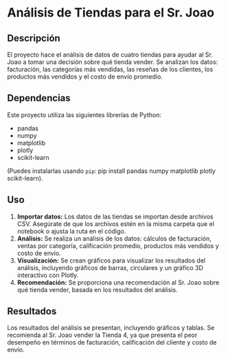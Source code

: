 # Análisis de Tiendas para el Sr. Joao

## Descripción

El proyecto hace el análisis de datos de cuatro tiendas para ayudar al Sr. Joao a tomar una decisión sobre qué tienda vender. 
Se analizan los datos:
facturación, las categorías más vendidas, las reseñas de los clientes, los productos más vendidos y el costo de envío promedio.

## Dependencias

Este proyecto utiliza las siguientes librerías de Python:

* pandas
* numpy
* matplotlib
* plotly
* scikit-learn

(Puedes instalarlas usando `pip`:
pip install pandas numpy matplotlib plotly scikit-learn).

## Uso

1. **Importar datos:** Los datos de las tiendas se importan desde archivos CSV. Asegúrate de que los archivos estén en la misma carpeta que el notebook o ajusta la ruta en el código.
2. **Análisis:** Se realiza un análisis de los datos: cálculos de facturación, ventas por categoría, calificación promedio, productos más vendidos y costo de envío.
3. **Visualización:** Se crean gráficos para visualizar los resultados del análisis, incluyendo gráficos de barras, circulares y un gráfico 3D interactivo con Plotly.
4. **Recomendación:** Se proporciona una recomendación al Sr. Joao sobre qué tienda vender, basada en los resultados del análisis.

## Resultados

Los resultados del análisis se presentan, incluyendo gráficos y tablas. Se recomienda al Sr. Joao vender la Tienda 4, ya que presenta el peor desempeño en términos de facturación, calificación del cliente y costo de envío.
